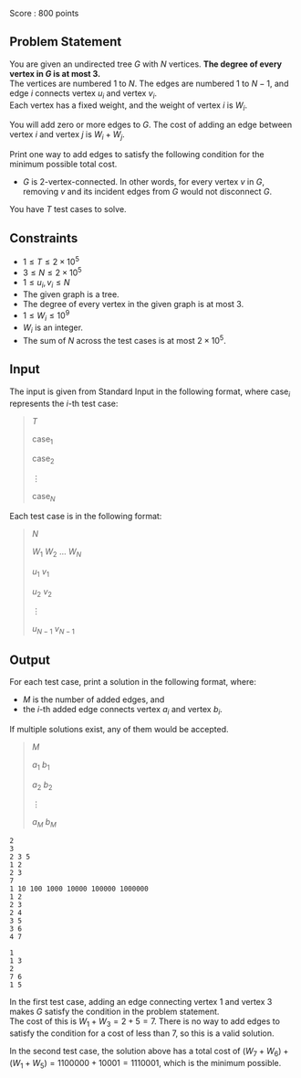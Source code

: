 Score : $800$ points

## Problem Statement

You are given an undirected tree $G$ with $N$ vertices. **The degree of every vertex in $G$ is at most $3$.**<br>
The vertices are numbered $1$ to $N$. The edges are numbered $1$ to $N-1$, and edge $i$ connects vertex $u_i$ and vertex $v_i$.<br>
Each vertex has a fixed weight, and the weight of vertex $i$ is $W_i$.

You will add zero or more edges to $G$. The cost of adding an edge between vertex $i$ and vertex $j$ is $W_i + W_j$.

Print one way to add edges to satisfy the following condition for the minimum possible total cost.

- $G$ is $2$-vertex-connected. In other words, for every vertex $v$ in $G$, removing $v$ and its incident edges from $G$ would not disconnect $G$.

You have $T$ test cases to solve.

## Constraints

- $1 \leq T \leq 2 \times 10^5$
- $3 \leq N \leq 2 \times 10^5$
- $1 \leq u_i, v_i \leq N$
- The given graph is a tree.
- The degree of every vertex in the given graph is at most $3$.
- $1 \leq W_i \leq 10^9$
- $W_i$ is an integer.
- The sum of $N$ across the test cases is at most $2 \times 10^5$.

## Input

The input is given from Standard Input in the following format, where $\mathrm{case}_i$ represents the $i$-th test case:

> $T$
> 
> $\mathrm{case}_1$
> 
> $\mathrm{case}_2$
> 
> $\vdots$
> 
> $\mathrm{case}_N$

Each test case is in the following format:

> $N$ 
> 
> $W_1$ $W_2$ $\dots$ $W_N$
> 
> $u_1$ $v_1$
> 
> $u_2$ $v_2$
> 
> $\vdots$
> 
> $u_{N-1}$ $v_{N-1}$

## Output

For each test case, print a solution in the following format, where:

- $M$ is the number of added edges, and
- the $i$-th added edge connects vertex $a_i$ and vertex $b_i$.

If multiple solutions exist, any of them would be accepted.

> $M$ 
> 
> $a_1$ $b_1$
> 
> $a_2$ $b_2$
> 
> $\vdots$
> 
> $a_M$ $b_M$

```input1
2
3
2 3 5
1 2
2 3
7
1 10 100 1000 10000 100000 1000000
1 2
2 3
2 4
3 5
3 6
4 7
```

```output1
1
1 3
2
7 6
1 5
```

In the first test case, adding an edge connecting vertex $1$ and vertex $3$ makes $G$ satisfy the condition in the problem statement.<br>
The cost of this is $W_1 + W_3 = 2 + 5 = 7$.
There is no way to add edges to satisfy the condition for a cost of less than $7$, so this is a valid solution.

In the second test case, the solution above has a total cost of $(W_7 + W_6) + (W_1 + W_5) = 1100000 + 10001 = 1110001$, which is the minimum possible.